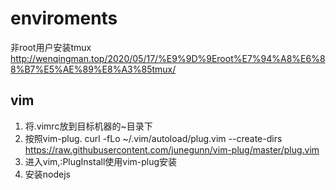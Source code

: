 # enviroments
 非root用户安装tmux
 http://wenqingman.top/2020/05/17/%E9%9D%9Eroot%E7%94%A8%E6%88%B7%E5%AE%89%E8%A3%85tmux/


## vim
1. 将.vimrc放到目标机器的~目录下
2. 按照vim-plug. curl -fLo ~/.vim/autoload/plug.vim --create-dirs \
    https://raw.githubusercontent.com/junegunn/vim-plug/master/plug.vim
3. 进入vim,:PlugInstall使用vim-plug安装
4. 安装nodejs
